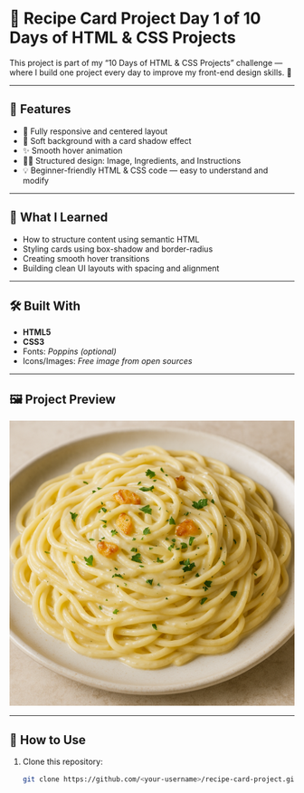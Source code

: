 # 🍰 Recipe Card Project Day 1 of 10 Days of HTML & CSS Projects

This project is part of my “10 Days of HTML & CSS Projects” challenge —
where I build one project every day to improve my front-end design skills. 💪

---

## 🌟 Features

- 📱 Fully responsive and centered layout  
- 🎨 Soft background with a card shadow effect  
- ✨ Smooth hover animation  
- 🧑‍🍳 Structured design: Image, Ingredients, and Instructions  
- 💡 Beginner-friendly HTML & CSS code — easy to understand and modify

---

## 🧠 What I Learned

- How to structure content using semantic HTML  
- Styling cards using box-shadow and border-radius  
- Creating smooth hover transitions  
- Building clean UI layouts with spacing and alignment  

---

## 🛠️ Built With

- **HTML5**
- **CSS3**
- Fonts: *Poppins (optional)*
- Icons/Images: *Free image from open sources*

---

## 🖼️ Project Preview

![Recipe Card Preview](./garlic.png)

---

## 🚀 How to Use

1. Clone this repository:
   ```bash
   git clone https://github.com/<your-username>/recipe-card-project.git
